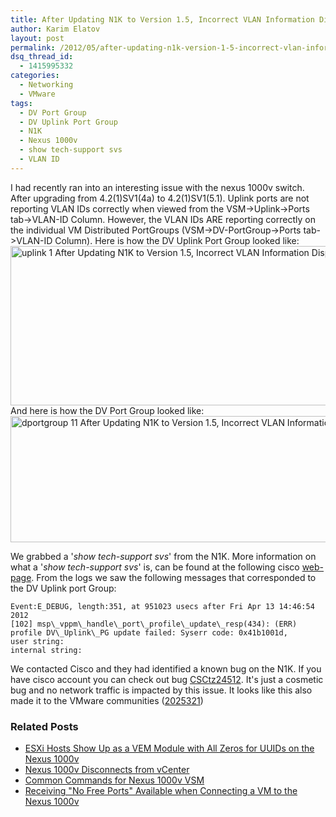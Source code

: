 ```yaml
---
title: After Updating N1K to Version 1.5, Incorrect VLAN Information Displayed Under DV Uplink Port Groups but not Under DV Port Groups
author: Karim Elatov
layout: post
permalink: /2012/05/after-updating-n1k-version-1-5-incorrect-vlan-information-displayed-under-dv-uplink-port-groups-under-dv-port-groups/
dsq_thread_id:
  - 1415995332
categories:
  - Networking
  - VMware
tags:
  - DV Port Group
  - DV Uplink Port Group
  - N1K
  - Nexus 1000v
  - show tech-support svs
  - VLAN ID
---
```

I had recently ran into an interesting issue with the nexus 1000v switch. After upgrading from 4.2(1)SV1(4a) to 4.2(1)SV1(5.1). Uplink ports are not reporting VLAN IDs correctly when viewed from the VSM->Uplink->Ports tab->VLAN-ID Column. However, the VLAN IDs ARE reporting correctly on the individual VM Distributed PortGroups (VSM->DV-PortGroup->Ports tab->VLAN-ID Column). Here is how the DV Uplink Port Group looked like:  
<a href="http://virtuallyhyper.com/wp-content/uploads/2012/04/uplink_1.jpg" onclick="javascript:_gaq.push(['_trackEvent','outbound-article','http://virtuallyhyper.com/wp-content/uploads/2012/04/uplink_1.jpg']);"><img class="alignnone size-full wp-image-1343" title="uplink_1" src="http://virtuallyhyper.com/wp-content/uploads/2012/04/uplink_1.jpg" alt="uplink 1 After Updating N1K to Version 1.5, Incorrect VLAN Information Displayed Under DV Uplink Port Groups but not Under DV Port Groups" width="1290" height="255" /></a>  
And here is how the DV Port Group looked like:  
<a href="http://virtuallyhyper.com/wp-content/uploads/2012/04/dportgroup_11.jpg" onclick="javascript:_gaq.push(['_trackEvent','outbound-article','http://virtuallyhyper.com/wp-content/uploads/2012/04/dportgroup_11.jpg']);"><img class="alignnone size-full wp-image-1346" title="dportgroup_1" src="http://virtuallyhyper.com/wp-content/uploads/2012/04/dportgroup_11.jpg" alt="dportgroup 11 After Updating N1K to Version 1.5, Incorrect VLAN Information Displayed Under DV Uplink Port Groups but not Under DV Port Groups" width="1273" height="202" /></a>

We grabbed a '*show tech-support svs*' from the N1K. More information on what a '*show tech-support svs*' is, can be found at the following cisco <a href="http://www.cisco.com/en/US/docs/switches/datacenter/nexus1000/sw/4_0/troubleshooting/configuration/guide/trouble_18b4contact.html" onclick="javascript:_gaq.push(['_trackEvent','outbound-article','http://www.cisco.com/en/US/docs/switches/datacenter/nexus1000/sw/4_0/troubleshooting/configuration/guide/trouble_18b4contact.html']);">web-page</a>. From the logs we saw the following messages that corresponded to the DV Uplink port Group:

	  
	Event:E_DEBUG, length:351, at 951023 usecs after Fri Apr 13 14:46:54 2012  
	[102] msp\_vppm\_handle\_port\_profile\_update\_resp(434): (ERR) profile DV\_Uplink\_PG update failed: Syserr code: 0x41b1001d,  
	user string:   
	internal string:   
	

We contacted Cisco and they had identified a known bug on the N1K. If you have cisco account you can check out bug <a href="http://tools.cisco.com/Support/BugToolKit/search/getBugDetails.do?method=fetchBugDetails&bugId=CSCtz24512" onclick="javascript:_gaq.push(['_trackEvent','outbound-article','http://tools.cisco.com/Support/BugToolKit/search/getBugDetails.do?method=fetchBugDetails&bugId=CSCtz24512']);">CSCtz24512</a>. It's just a cosmetic bug and no network traffic is impacted by this issue. It looks like this also made it to the VMware communities (<a href="http://communities.vmware.com/message/2025321" onclick="javascript:_gaq.push(['_trackEvent','outbound-article','http://communities.vmware.com/message/2025321']);">2025321</a>)

<div class="SPOSTARBUST-Related-Posts">
  <H3>
    Related Posts
  </H3>
  
  <ul class="entry-meta">
    <li class="SPOSTARBUST-Related-Post">
      <a title="ESXi Hosts Show Up as a VEM Module with All Zeros for UUIDs on the Nexus 1000v" href="http://virtuallyhyper.com/2013/01/esxi-hosts-show-up-as-a-vem-module-with-all-zeros-for-uuids-on-the-nexus-1000v/" onclick="javascript:_gaq.push(['_trackEvent','outbound-article','http://virtuallyhyper.com/2013/01/esxi-hosts-show-up-as-a-vem-module-with-all-zeros-for-uuids-on-the-nexus-1000v/']);" rel="bookmark">ESXi Hosts Show Up as a VEM Module with All Zeros for UUIDs on the Nexus 1000v</a>
    </li>
    <li class="SPOSTARBUST-Related-Post">
      <a title="Nexus 1000v Disconnects from vCenter" href="http://virtuallyhyper.com/2012/09/nexus-1000v-disconnects-from-vcenter/" onclick="javascript:_gaq.push(['_trackEvent','outbound-article','http://virtuallyhyper.com/2012/09/nexus-1000v-disconnects-from-vcenter/']);" rel="bookmark">Nexus 1000v Disconnects from vCenter</a>
    </li>
    <li class="SPOSTARBUST-Related-Post">
      <a title="Common Commands for Nexus 1000v VSM" href="http://virtuallyhyper.com/2012/08/common-commands-for-nexus-1000v-vsm/" onclick="javascript:_gaq.push(['_trackEvent','outbound-article','http://virtuallyhyper.com/2012/08/common-commands-for-nexus-1000v-vsm/']);" rel="bookmark">Common Commands for Nexus 1000v VSM</a>
    </li>
    <li class="SPOSTARBUST-Related-Post">
      <a title="Receiving "No Free Ports" Available when Connecting a VM to the Nexus 1000v" href="http://virtuallyhyper.com/2012/07/receiving-no-free-ports-available-connecting-vm-nexus-1000v/" onclick="javascript:_gaq.push(['_trackEvent','outbound-article','http://virtuallyhyper.com/2012/07/receiving-no-free-ports-available-connecting-vm-nexus-1000v/']);" rel="bookmark">Receiving "No Free Ports" Available when Connecting a VM to the Nexus 1000v</a>
    </li>
  </ul>
</div>

